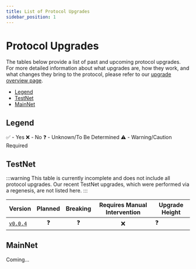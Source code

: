 ```yaml
---
title: List of Protocol Upgrades
sidebar_position: 1
---
```


# Protocol Upgrades <!-- omit in toc -->

The tables below provide a list of past and upcoming protocol upgrades. For more detailed information about what upgrades are, how they work, and what changes they bring to the protocol, please refer to our [upgrade overview page](./index.md).


- [Legend](#legend)
- [TestNet](#testnet)
- [MainNet](#mainnet)


## Legend

✅ - Yes
❌ - No
❓ - Unknown/To Be Determined
⚠️ - Warning/Caution Required

## TestNet


:::warning
This table is currently incomplete and does not include all protocol upgrades. Our recent TestNet upgrades, which were performed via a regenesis, are not listed here.
:::

| Version                                                                  | Planned | Breaking | Requires Manual Intervention | Upgrade Height |
| ------------------------------------------------------------------------ | :-----: | :------: | :--------------------------: | -------------- |
| [`v0.0.4`](https://github.com/pokt-network/poktroll/releases/tag/v0.0.4) |    ❓    |    ❓     |              ❌               | ❓              |

## MainNet

Coming...
